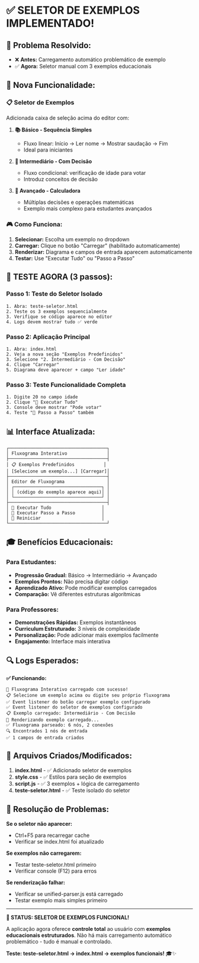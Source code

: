 # ✅ SELETOR DE EXEMPLOS IMPLEMENTADO!

## 🎯 **Problema Resolvido:**
- ❌ **Antes:** Carregamento automático problemático de exemplo
- ✅ **Agora:** Seletor manual com 3 exemplos educacionais

## 🚀 **Nova Funcionalidade:**

### 📋 **Seletor de Exemplos**
Adicionada caixa de seleção acima do editor com:

1. **📚 Básico - Sequência Simples**
   - Fluxo linear: Início → Ler nome → Mostrar saudação → Fim
   - Ideal para iniciantes

2. **🎯 Intermediário - Com Decisão** 
   - Fluxo condicional: verificação de idade para votar
   - Introduz conceitos de decisão

3. **🧮 Avançado - Calculadora**
   - Múltiplas decisões e operações matemáticas
   - Exemplo mais complexo para estudantes avançados

### 🎮 **Como Funciona:**
1. **Selecionar:** Escolha um exemplo no dropdown
2. **Carregar:** Clique no botão "Carregar" (habilitado automaticamente)
3. **Renderizar:** Diagrama e campos de entrada aparecem automaticamente
4. **Testar:** Use "Executar Tudo" ou "Passo a Passo"

## 🧪 **TESTE AGORA (3 passos):**

### Passo 1: Teste do Seletor Isolado
```
1. Abra: teste-seletor.html
2. Teste os 3 exemplos sequencialmente
3. Verifique se código aparece no editor
4. Logs devem mostrar tudo ✅ verde
```

### Passo 2: Aplicação Principal
```
1. Abra: index.html
2. Veja a nova seção "Exemplos Predefinidos"
3. Selecione "2. Intermediário - Com Decisão"
4. Clique "Carregar"
5. Diagrama deve aparecer + campo "Ler idade"
```

### Passo 3: Teste Funcionalidade Completa
```
1. Digite 20 no campo idade
2. Clique "🚀 Executar Tudo"
3. Console deve mostrar "Pode votar"
4. Teste "👣 Passo a Passo" também
```

## 📊 **Interface Atualizada:**

```
┌─────────────────────────────────────┐
│ Fluxograma Interativo               │
├─────────────────────────────────────┤
│ 📋 Exemplos Predefinidos           │
│ [Selecione um exemplo...] [Carregar]│
├─────────────────────────────────────┤
│ Editor de Fluxograma                │
│ ┌─────────────────────────────────┐ │
│ │ (código do exemplo aparece aqui)│ │
│ └─────────────────────────────────┘ │
├─────────────────────────────────────┤
│ 🚀 Executar Tudo                   │
│ 👣 Executar Passo a Passo          │
│ 🔄 Reiniciar                       │
└─────────────────────────────────────┘
```

## 🎓 **Benefícios Educacionais:**

### Para Estudantes:
- **Progressão Gradual:** Básico → Intermediário → Avançado
- **Exemplos Prontos:** Não precisa digitar código
- **Aprendizado Ativo:** Pode modificar exemplos carregados
- **Comparação:** Vê diferentes estruturas algorítmicas

### Para Professores:
- **Demonstrações Rápidas:** Exemplos instantâneos
- **Curriculum Estruturado:** 3 níveis de complexidade
- **Personalização:** Pode adicionar mais exemplos facilmente
- **Engajamento:** Interface mais interativa

## 🔍 **Logs Esperados:**

**✅ Funcionando:**
```
🚀 Fluxograma Interativo carregado com sucesso!
📋 Selecione um exemplo acima ou digite seu próprio fluxograma
✅ Event listener do botão carregar exemplo configurado
✅ Event listener do seletor de exemplos configurado
📋 Exemplo carregado: Intermediário - Com Decisão
🔧 Renderizando exemplo carregado...
✅ Fluxograma parseado: 6 nós, 2 conexões
🔍 Encontrados 1 nós de entrada
✅ 1 campos de entrada criados
```

## 📁 **Arquivos Criados/Modificados:**

1. **index.html** - ✅ Adicionado seletor de exemplos
2. **style.css** - ✅ Estilos para seção de exemplos  
3. **script.js** - ✅ 3 exemplos + lógica de carregamento
4. **teste-seletor.html** - ✅ Teste isolado do seletor

## 🚨 **Resolução de Problemas:**

**Se o seletor não aparecer:**
- Ctrl+F5 para recarregar cache
- Verificar se index.html foi atualizado

**Se exemplos não carregarem:**
- Testar teste-seletor.html primeiro
- Verificar console (F12) para erros

**Se renderização falhar:**
- Verificar se unified-parser.js está carregado
- Testar exemplo mais simples primeiro

---

**🎉 STATUS: SELETOR DE EXEMPLOS FUNCIONAL!**

A aplicação agora oferece **controle total** ao usuário com **exemplos educacionais estruturados**. Não há mais carregamento automático problemático - tudo é manual e controlado.

**Teste: teste-seletor.html → index.html → exemplos funcionais!** 🎓✨
